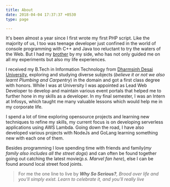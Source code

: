```yaml
---
title: About
date: 2018-04-04 17:37:37 +0530
type: page

---
```

It's been almost a year since I first wrote my first PHP script. Like the majority of us, I too was teenage developer just confined in the world of console programming with C++ and Java too reluctant to try the waters of the Web. But I had my [brother](https://facebook.com/DaddyRocky) by my side, who has not only guided me on all my experiments but also my life experiences. 

I received my B.Tech in Information Technology from [Dharmsinh Desai University](http://www.ddu.ac.in/), exploring and studying  diverse subjects (_believe it or not we also learnt Plumbing and Carpentry_) in the domain and got a first class degree with honors. While I was at University I was appointed as Lead Web Developer to develop and maintain various event portals that helped me to further hone in my skills as a developer. In my final semester, I was an Intern at Infosys, which taught me many valuable lessons which would help me in my corporate life. 

I spend a lot of time exploring opensource projects and learning new techniques to refine my skills, my current focus is on developing serverless applications using AWS Lambda. Going down the road, I have also developed various projects with NodeJs and GoLang learning something new with each one of them.

Besides programming I love spending time with friends and  family(_my family also includes all the street dogs_) and can often be found together going out catching the latest movie(_p.s. Marvel fan here_), else I can be found around local street food joints. 

> For me the one line to live by **_Why So Serious?_**_, Brood over life and you'll simply exist. Learn to celebrate it, and you'll really live_  